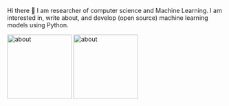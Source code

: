  Hi there 👋 I am researcher of computer science and Machine Learning. I am interested in, write about, and develop (open source) machine learning models using Python.
 
<img src="https://github.com/samanemami/samanemami/blob/main/docs/HelloWorld.gif" alt="about" style="height:150px;"> 

<img src="https://raw.githubusercontent.com/samanemami/samanemami/main/docs/HW.gif" alt="about" style="height:150px;"> 
